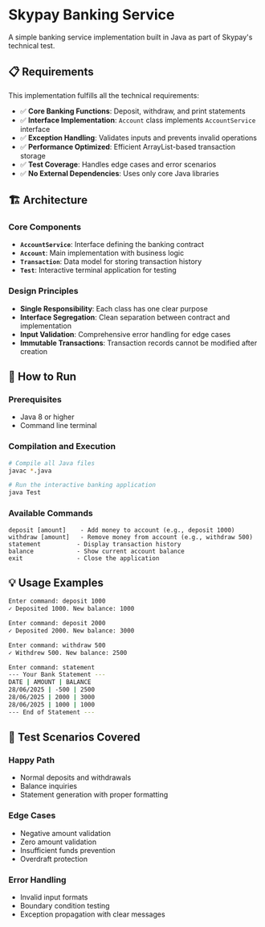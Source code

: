 # Skypay Banking Service

A simple banking service implementation built in Java as part of Skypay's technical test.

## 📋 Requirements

This implementation fulfills all the technical requirements:

- ✅ **Core Banking Functions**: Deposit, withdraw, and print statements
- ✅ **Interface Implementation**: `Account` class implements `AccountService` interface
- ✅ **Exception Handling**: Validates inputs and prevents invalid operations
- ✅ **Performance Optimized**: Efficient ArrayList-based transaction storage
- ✅ **Test Coverage**: Handles edge cases and error scenarios
- ✅ **No External Dependencies**: Uses only core Java libraries

## 🏗️ Architecture

### Core Components

- **`AccountService`**: Interface defining the banking contract
- **`Account`**: Main implementation with business logic
- **`Transaction`**: Data model for storing transaction history
- **`Test`**: Interactive terminal application for testing

### Design Principles

- **Single Responsibility**: Each class has one clear purpose
- **Interface Segregation**: Clean separation between contract and implementation  
- **Input Validation**: Comprehensive error handling for edge cases
- **Immutable Transactions**: Transaction records cannot be modified after creation

## 🚀 How to Run

### Prerequisites
- Java 8 or higher
- Command line terminal

### Compilation and Execution

```bash
# Compile all Java files
javac *.java

# Run the interactive banking application
java Test
```

### Available Commands

```
deposit [amount]    - Add money to account (e.g., deposit 1000)
withdraw [amount]   - Remove money from account (e.g., withdraw 500)
statement          - Display transaction history
balance            - Show current account balance
exit               - Close the application
```

## 💡 Usage Examples

```bash
Enter command: deposit 1000
✓ Deposited 1000. New balance: 1000

Enter command: deposit 2000  
✓ Deposited 2000. New balance: 3000

Enter command: withdraw 500
✓ Withdrew 500. New balance: 2500

Enter command: statement
--- Your Bank Statement ---
DATE | AMOUNT | BALANCE
28/06/2025 | -500 | 2500
28/06/2025 | 2000 | 3000
28/06/2025 | 1000 | 1000
--- End of Statement ---
```

## 🧪 Test Scenarios Covered

### Happy Path
- Normal deposits and withdrawals
- Balance inquiries
- Statement generation with proper formatting

### Edge Cases
- Negative amount validation
- Zero amount validation  
- Insufficient funds prevention
- Overdraft protection

### Error Handling
- Invalid input formats
- Boundary condition testing
- Exception propagation with clear messages
